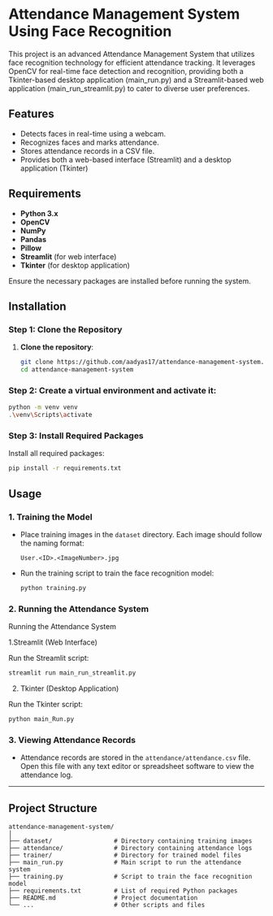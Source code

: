 # Attendance Management System Using Face Recognition

This project is an advanced Attendance Management System that utilizes face recognition technology for efficient attendance tracking. It leverages OpenCV for real-time face detection and recognition, providing both a Tkinter-based desktop application (main_run.py) and a Streamlit-based web application (main_run_streamlit.py) to cater to diverse user preferences.

## Features

- Detects faces in real-time using a webcam.
- Recognizes faces and marks attendance.
- Stores attendance records in a CSV file.
- Provides both a web-based interface (Streamlit) and a desktop application (Tkinter)
  
## Requirements

- **Python 3.x**
- **OpenCV** 
- **NumPy**
- **Pandas**
- **Pillow**
- **Streamlit** (for web interface)
- **Tkinter** (for desktop application)

Ensure the necessary packages are installed before running the system.

## Installation

### Step 1: Clone the Repository
1. **Clone the repository**:
   ```sh
   git clone https://github.com/aadyas17/attendance-management-system.git
   cd attendance-management-system

### Step 2: Create a virtual environment and activate it:
```bash
python -m venv venv
.\venv\Scripts\activate
```

### Step 3: Install Required Packages
Install all required packages:
```bash
pip install -r requirements.txt
```

## Usage

### 1. **Training the Model**
- Place training images in the `dataset` directory. Each image should follow the naming format:
  ```
  User.<ID>.<ImageNumber>.jpg
  ```

- Run the training script to train the face recognition model:
  ```bash
  python training.py
  ```

### 2. **Running the Attendance System**
Running the Attendance System

1.Streamlit (Web Interface)

Run the Streamlit script:
```bash
streamlit run main_run_streamlit.py
```

2. Tkinter (Desktop Application)

Run the Tkinter script:
```bash
python main_Run.py
```

### 3. **Viewing Attendance Records**
- Attendance records are stored in the `attendance/attendance.csv` file. Open this file with any text editor or spreadsheet software to view the attendance log.

---

## Project Structure

```
attendance-management-system/
│
├── dataset/                 # Directory containing training images
├── attendance/              # Directory containing attendance logs
├── trainer/                 # Directory for trained model files
├── main_run.py              # Main script to run the attendance system
├── training.py              # Script to train the face recognition model
├── requirements.txt         # List of required Python packages
├── README.md                # Project documentation
└── ...                      # Other scripts and files
```

